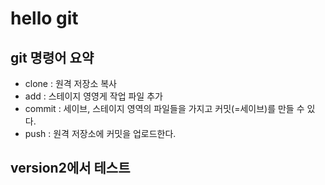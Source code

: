 # hello git

## git 명령어 요약


- clone : 원격 저장소 복사
- add : 스테이지 영영게 작업 파일 추가
- commit : 세이브, 스테이지 영역의 파일들을 가지고 커밋(=세이브)를 만들 수 있다.
- push : 원격 저장소에 커밋을 업로드한다.


## version2에서 테스트